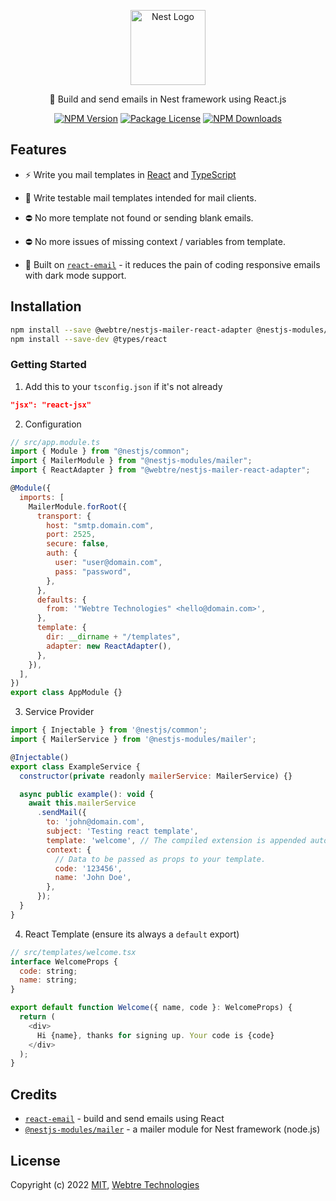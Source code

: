 <p align="center">
  <a href="http://nestjs.com/" target="blank">
    <img src="https://nestjs.com/img/logo-small.svg" width="120" alt="Nest Logo" />
  </a>
</p>

<p align="center">
  📨 Build and send emails in Nest framework using React.js
</p>

<p align="center">
  <a href="https://www.npmjs.com/package/@webtre/nestjs-mailer-react-adapter"><img src="https://img.shields.io/npm/v/@webtre/nestjs-mailer-react-adapter.svg" alt="NPM Version" /></a>
  <a href="https://www.npmjs.com/package/@webtre/nestjs-mailer-react-adapter"><img src="https://img.shields.io/npm/l/@webtre/nestjs-mailer-react-adapter.svg" alt="Package License" /></a>
  <a href="https://www.npmjs.com/package/@webtre/nestjs-mailer-react-adapter"><img src="https://img.shields.io/npm/dm/@webtre/nestjs-mailer-react-adapter.svg" alt="NPM Downloads" /></a>
</p>

## Features

- ⚡️ Write you mail templates in [React](https://github.com/facebook/react/) and [TypeScript](https://www.typescriptlang.org/)

- 🦾 Write testable mail templates intended for mail clients.

- ⛔ No more template not found or sending blank emails.

- ⛔ No more issues of missing context / variables from template.

- 💌 Built on [`react-email`](https://github.com/zenorocha/react-email) - it reduces the pain of coding responsive emails with dark mode support.

## Installation

```sh
npm install --save @webtre/nestjs-mailer-react-adapter @nestjs-modules/mailer react
npm install --save-dev @types/react
```

### Getting Started

1. Add this to your `tsconfig.json` if it's not already

```json
"jsx": "react-jsx"
```

2. Configuration

```javascript
// src/app.module.ts
import { Module } from "@nestjs/common";
import { MailerModule } from "@nestjs-modules/mailer";
import { ReactAdapter } from "@webtre/nestjs-mailer-react-adapter";

@Module({
  imports: [
    MailerModule.forRoot({
      transport: {
        host: "smtp.domain.com",
        port: 2525,
        secure: false,
        auth: {
          user: "user@domain.com",
          pass: "password",
        },
      },
      defaults: {
        from: '"Webtre Technologies" <hello@domain.com>',
      },
      template: {
        dir: __dirname + "/templates",
        adapter: new ReactAdapter(),
      },
    }),
  ],
})
export class AppModule {}
```

3. Service Provider

```javascript
import { Injectable } from '@nestjs/common';
import { MailerService } from '@nestjs-modules/mailer';

@Injectable()
export class ExampleService {
  constructor(private readonly mailerService: MailerService) {}

  async public example(): void {
    await this.mailerService
      .sendMail({
        to: 'john@domain.com',
        subject: 'Testing react template',
        template: 'welcome', // The compiled extension is appended automatically.
        context: {
          // Data to be passed as props to your template.
          code: '123456',
          name: 'John Doe',
        },
      });
  }
}
```

4. React Template (ensure its always a `default` export)

```javascript
// src/templates/welcome.tsx
interface WelcomeProps {
  code: string;
  name: string;
}

export default function Welcome({ name, code }: WelcomeProps) {
  return (
    <div>
      Hi {name}, thanks for signing up. Your code is {code}
    </div>
  );
}
```

## Credits

- [`react-email`](https://github.com/zenorocha/react-email) - build and send emails using React
- [`@nestjs-modules/mailer`](https://github.com/nest-modules/mailer) - a mailer module for Nest framework (node.js)

## License

Copyright (c) 2022 <a href="https://github.com/webtretech/nestjs-mailer-react-adapter/blob/main/LICENSE" target="_blank">MIT</a>, <a href="https://github.com/webtretech" target="_blank">Webtre Technologies</a>
